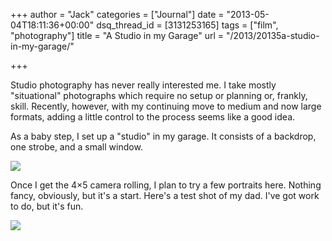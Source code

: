 +++
author = "Jack"
categories = ["Journal"]
date = "2013-05-04T18:11:36+00:00"
dsq_thread_id = [3131253165]
tags = ["film", "photography"]
title = "A Studio in my Garage"
url = "/2013/20135a-studio-in-my-garage/"

+++

Studio photography has never really interested me. I take mostly "situational" photographs which require no setup or planning or, frankly, skill. Recently, however, with my continuing move to medium and now large formats, adding a little control to the process seems like a good idea.

As a baby step, I set up a "studio" in my garage. It consists of a backdrop, one strobe, and a small window.</p> 


![][1] 

Once I get the 4&#215;5 camera rolling, I plan to try a few portraits here. Nothing fancy, obviously, but it's a start. Here's a test shot of my dad. I've got work to do, but it's fun.

![][2]

 [1]: /img/2013/05/DSCF1255.jpg
 [2]: /img/2013/05/2013-Roll-014_04.jpg